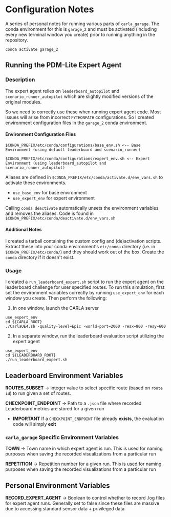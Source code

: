 # Configuration Notes

A series of personal notes for running various parts of `carla_garage`. The conda environment for this is `garage_2` and must be activated (including every new terminal window you create) prior to running anything in the repository.

```
conda activate garage_2
```

## Running the PDM-Lite Expert Agent
### Description
The expert agent relies on `leaderboard_autopilot` and `scenario_runner_autopilot` which are slightly modified versions of the original modules.

So we need to correctly use these when running expert agent code. Most issues will arise from incorrect `PYTHONPATH` configurations. So I created environment configuration files in the `garage_2` conda environment.

#### Environment Configuration Files
```
$CONDA_PREFIX/etc/conda/configurations/base_env.sh <-- Base Environment (using default leaderboard and scenario_runner)

$CONDA_PREFIX/etc/conda/configurations/expert_env.sh <-- Expert Environment (using leaderboard_autopilot and scenario_runner_autopilot)
```

Aliases are defined in `$CONDA_PREFIX/etc/conda/activate.d/env_vars.sh` to activate these environments.
- `use_base_env` for base environment
- `use_expert_env` for expert environment

Calling `conda deactivate` automatically unsets the environment variables and removes the aliases. Code is found in `$CONDA_PREFIX/etc/conda/deactivate.d/env_vars.sh`

#### Additional Notes
I created a tarball containing the custom config and (de)activation scripts. Extract these into your conda environment's `etc/conda` directory (i.e. in `$CONDA_PREFIX/etc/conda/`) and they should work out of the box. Create the `conda` directory if it doesn't exist.

### Usage
I created a `run_leaderboard_expert.sh` script to run the expert agent on the leaderboard challenge for user specified routes. To run this simulation, first set the environment variables correctly by running `use_expert_env` for each window you create. Then perform the following:

1. In one window, launch the CARLA server

```
use_expert_env
cd ${CARLA_ROOT}
./CarlaUE4.sh -quality-level=Epic -world-port=2000 -resx=800 -resy=600
```

2. In a separate window, run the leaderboard evaluation script utilizing the expert agent

```
use_expert_env
cd ${LEADERBOARD_ROOT}
./run_leaderboard_expert.sh
```

## Leaderboard Environment Variables

**ROUTES_SUBSET** -> Integer value to select specific route (based on `route id`) to run given a set of routes.

**CHECKPOINT_ENDPOINT** -> Path to a `.json` file where recorded Leaderboard metrics are stored for a given run
- **IMPORTANT** If a `CHECKPOINT_ENDPOINT` file already **exists**, the evaluation code will simply **exit**

### `carla_garage` Specific Environment Variables

**TOWN** -> Town name in which expert agent is run. This is used for naming purposes when saving the recorded visualizations from a particular run

**REPETITION** -> Repetition number for a given run. This is used for naming purposes when saving the recorded visualizations from a particular run

## Personal Environment Variables

**RECORD_EXPERT_AGENT** -> Boolean to control whether to record .log files for expert agent runs. Generally set to false since these files are massive due to accessing standard sensor data + privileged data